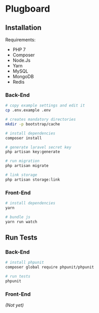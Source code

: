 # Plugboard

## Installation

Requirements:
- PHP 7
- Composer
- Node.Js
- Yarn
- MySQL
- MongoDB
- Redis

### Back-End

```sh
# copy example settings and edit it
cp .env.example .env

# creates mandatory directories
mkdir -p bootstrap/cache

# install dependencies
composer install

# generate laravel secret key
php artisan key:generate

# run migration
php artisan migrate

# link storage
php artisan storage:link
```

### Front-End

```sh
# install dependencies
yarn

# bundle js
yarn run watch
```

## Run Tests

### Back-End

```sh
# install phpunit
composer global require phpunit/phpunit

# run tests
phpunit
```

### Front-End

*(Not yet)*
